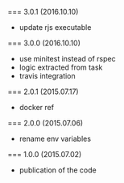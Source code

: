 === 3.0.1 (2016.10.10)

* update rjs executable

=== 3.0.0 (2016.10.10)

* use minitest instead of rspec
* logic extracted from task
* travis integration

=== 2.0.1 (2015.07.17)

* docker ref

=== 2.0.0 (2015.07.06)

* rename env variables

=== 1.0.0 (2015.07.02)

* publication of the code
